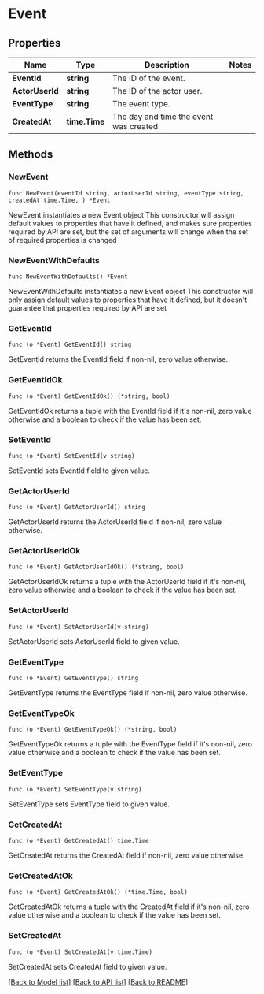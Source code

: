 # Event

## Properties

Name | Type | Description | Notes
------------ | ------------- | ------------- | -------------
**EventId** | **string** | The ID of the event. | 
**ActorUserId** | **string** | The ID of the actor user. | 
**EventType** | **string** | The event type. | 
**CreatedAt** | **time.Time** | The day and time the event was created. | 

## Methods

### NewEvent

`func NewEvent(eventId string, actorUserId string, eventType string, createdAt time.Time, ) *Event`

NewEvent instantiates a new Event object
This constructor will assign default values to properties that have it defined,
and makes sure properties required by API are set, but the set of arguments
will change when the set of required properties is changed

### NewEventWithDefaults

`func NewEventWithDefaults() *Event`

NewEventWithDefaults instantiates a new Event object
This constructor will only assign default values to properties that have it defined,
but it doesn't guarantee that properties required by API are set

### GetEventId

`func (o *Event) GetEventId() string`

GetEventId returns the EventId field if non-nil, zero value otherwise.

### GetEventIdOk

`func (o *Event) GetEventIdOk() (*string, bool)`

GetEventIdOk returns a tuple with the EventId field if it's non-nil, zero value otherwise
and a boolean to check if the value has been set.

### SetEventId

`func (o *Event) SetEventId(v string)`

SetEventId sets EventId field to given value.


### GetActorUserId

`func (o *Event) GetActorUserId() string`

GetActorUserId returns the ActorUserId field if non-nil, zero value otherwise.

### GetActorUserIdOk

`func (o *Event) GetActorUserIdOk() (*string, bool)`

GetActorUserIdOk returns a tuple with the ActorUserId field if it's non-nil, zero value otherwise
and a boolean to check if the value has been set.

### SetActorUserId

`func (o *Event) SetActorUserId(v string)`

SetActorUserId sets ActorUserId field to given value.


### GetEventType

`func (o *Event) GetEventType() string`

GetEventType returns the EventType field if non-nil, zero value otherwise.

### GetEventTypeOk

`func (o *Event) GetEventTypeOk() (*string, bool)`

GetEventTypeOk returns a tuple with the EventType field if it's non-nil, zero value otherwise
and a boolean to check if the value has been set.

### SetEventType

`func (o *Event) SetEventType(v string)`

SetEventType sets EventType field to given value.


### GetCreatedAt

`func (o *Event) GetCreatedAt() time.Time`

GetCreatedAt returns the CreatedAt field if non-nil, zero value otherwise.

### GetCreatedAtOk

`func (o *Event) GetCreatedAtOk() (*time.Time, bool)`

GetCreatedAtOk returns a tuple with the CreatedAt field if it's non-nil, zero value otherwise
and a boolean to check if the value has been set.

### SetCreatedAt

`func (o *Event) SetCreatedAt(v time.Time)`

SetCreatedAt sets CreatedAt field to given value.



[[Back to Model list]](../README.md#documentation-for-models) [[Back to API list]](../README.md#documentation-for-api-endpoints) [[Back to README]](../README.md)


